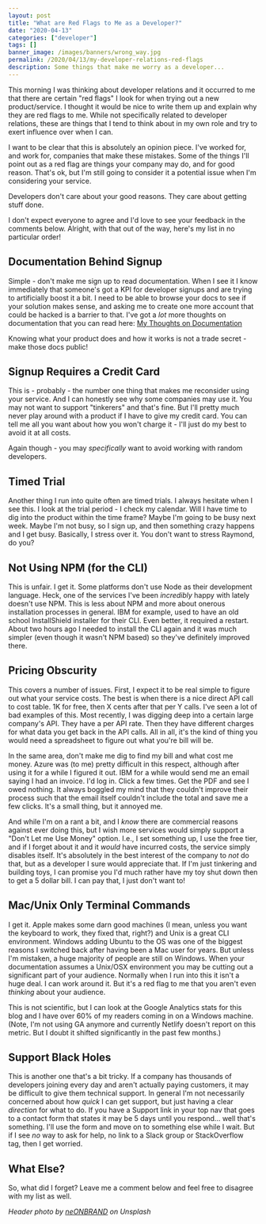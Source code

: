 ```yaml
---
layout: post
title: "What are Red Flags to Me as a Developer?"
date: "2020-04-13"
categories: ["developer"]
tags: []
banner_image: /images/banners/wrong_way.jpg
permalink: /2020/04/13/my-developer-relations-red-flags
description: Some things that make me worry as a developer...
---
```


This morning I was thinking about developer relations and it occurred to me that there are certain "red flags" I look for when trying out a new product/service. I thought it would be nice to write them up and explain why they are red flags to me. While not specifically related to developer relations, these are things that I tend to think about in my own role and try to exert influence over when I can.

I want to be clear that this is absolutely an opinion piece. I've worked for, and work for, companies that make these mistakes. Some of the things I'll point out as a red flag are things your company may do, and for good reason. That's ok, but I'm still going to consider it a potential issue when I'm considering your service. 

Developers don't care about your good reasons. They care about getting stuff done.

I don't expect everyone to agree and I'd love to see your feedback in the comments below. Alright, with that out of the way, here's my list in no particular order!

## Documentation Behind Signup

Simple - don't make me sign up to read documentation. When I see it I know immediately that someone's got a KPI for developer signups and are trying to artificially boost it a bit. I need to be able to browse your docs to see if your solution makes sense, and asking me to create one more account that could be hacked is a barrier to that. I've got a *lot* more thoughts on documentation that you can read here: [My Thoughts on Documentation](https://www.raymondcamden.com/2019/08/14/my-thoughts-on-documentation)

Knowing what your product does and how it works is not a trade secret - make those docs public!

## Signup Requires a Credit Card

This is - probably - the number one thing that makes me reconsider using your service. And I can honestly see why some companies may use it. You may not want to support "tinkerers" and that's fine. But I'll pretty much never play around with a product if I have to give my credit card. You can tell me all you want about how you won't charge it - I'll just do my best to avoid it at all costs.

Again though - you may *specifically* want to avoid working with random developers. 

## Timed Trial

Another thing I run into quite often are timed trials. I always hesitate when I see this. I look at the trial period - I check my calendar. Will I have time to dig into the product within the time frame? Maybe I'm going to be busy next week. Maybe I'm not busy, so I sign up, and then something crazy happens and I get busy. Basically, I stress over it. You don't want to stress Raymond, do you? 

## Not Using NPM (for the CLI)

This is unfair. I get it. Some platforms don't use Node as their development language. Heck, one of the services I've been *incredibly* happy with lately doesn't use NPM. This is less about NPM and more about onerous installation processes in general. IBM for example, used to have an old school InstallShield installer for their CLI. Even better, it required a restart. About two hours ago I needed to install the CLI again and it was much simpler (even though it wasn't NPM based) so they've definitely improved there. 

## Pricing Obscurity

This covers a number of issues. First, I expect it to be real simple to figure out what your service costs. The best is when there is a nice direct API call to cost table. 1K for free, then X cents after that per Y calls. I've seen a lot of bad examples of this. Most recently, I was digging deep into a certain large company's API. They have a per API rate. Then they have different charges for what data you get back in the API calls. All in all, it's the kind of thing you would need a spreadsheet to figure out what you're bill will be. 

In the same area, don't make me dig to find my bill and what cost me money. Azure was (to me) pretty difficult in this respect, although after using it for a while I figured it out. IBM for a while would send me an email saying I had an invoice. I'd log in. Click a few times. Get the PDF and see I owed nothing. It always boggled my mind that they couldn't improve their process such that the email itself couldn't include the total and save me a few clicks. It's a small thing, but it annoyed me.

And while I'm on a rant a bit, and I *know* there are commercial reasons against ever doing this, but I wish more services would simply support a "Don't Let me Use Money" option. I.e., I set something up, I use the free tier, and if I forget about it and it *would* have incurred costs, the service simply disables itself. It's absolutely in the best interest of the company to *not* do that, but as a developer I sure would appreciate that. If I'm just tinkering and building toys, I can promise you I'd much rather have my toy shut down then to get a 5 dollar bill. I can pay that, I just don't want to!

## Mac/Unix Only Terminal Commands

I get it. Apple makes some darn good machines (I mean, unless you want the keyboard to work, they fixed that, right?) and Unix is a great CLI environment. Windows adding Ubuntu to the OS was one of the biggest reasons I switched back after having been a Mac user for years. But unless I'm mistaken, a huge majority of people are still on Windows. When your documentation assumes a Unix/OSX environment you may be cutting out a significant part of your audience. Normally when I run into this it isn't a huge deal. I can work around it. But it's a red flag to me that you aren't even *thinking* about your audience. 

This is not scientific, but I can look at the Google Analytics stats for this blog and I have over 60% of my readers coming in on a Windows machine. (Note, I'm not using GA anymore and currently Netlify doesn't report on this metric. But I doubt it shifted significantly in the past few months.) 

## Support Black Holes

This is another one that's a bit tricky. If a company has thousands of developers joining every day and aren't actually paying customers, it may be difficult to give them technical support. In general I'm not necessarily concerned about how *quick* I can get support, but just having a clear *direction* for what to do. If you have a Support link in your top nav that goes to a contact form that states it may be 5 days until you respond... well that's something. I'll use the form and move on to something else while I wait. But if I see *no* way to ask for help, no link to a Slack group or StackOverflow tag, then I get worried. 

## What Else?

So, what did I forget? Leave me a comment below and feel free to disagree with my list as well. 

<i>Header photo by <a href="https://unsplash.com/@neonbrand?utm_source=unsplash&utm_medium=referral&utm_content=creditCopyText">neONBRAND</a> on Unsplash</i>